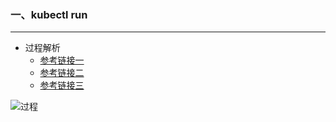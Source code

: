 ### 一、kubectl run 

***

* 过程解析
  * [参考链接一](https://github.com/jamiehannaford/what-happens-when-k8s/tree/master/zh-cn)
  * [参考链接二](https://blog.domgoer.io/2019/08/29/kubectl-run/#more)
  * [参考链接三](https://mp.weixin.qq.com/s/ctdvbasKE-vpLRxDJjwVMw)

![过程](/Users/xiehz/note/images/过程.jpeg)